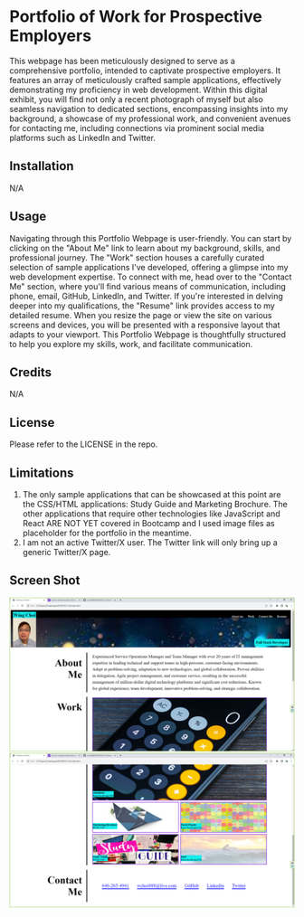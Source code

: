 # Portfolio of Work for Prospective Employers

This webpage has been meticulously designed to serve as a comprehensive portfolio, intended to captivate prospective employers. It features an array of meticulously crafted sample applications, effectively demonstrating my proficiency in web development. Within this digital exhibit, you will find not only a recent photograph of myself but also seamless navigation to dedicated sections, encompassing insights into my background, a showcase of my professional work, and convenient avenues for contacting me, including connections via prominent social media platforms such as LinkedIn and Twitter.

## Installation

N/A

## Usage

Navigating through this Portfolio Webpage is user-friendly. You can start by clicking on the "About Me" link to learn about my background, skills, and professional journey. The "Work" section houses a carefully curated selection of sample applications I've developed, offering a glimpse into my web development expertise. To connect with me, head over to the "Contact Me" section, where you'll find various means of communication, including phone, email, GitHub, LinkedIn, and Twitter. If you're interested in delving deeper into my qualifications, the "Resume" link provides access to my detailed resume. When you resize the page or view the site on various screens and devices, you will be
presented with a responsive layout that adapts to your viewport. This Portfolio Webpage is thoughtfully structured to help you explore my skills, work, and facilitate communication.

## Credits

N/A

## License

Please refer to the LICENSE in the repo.

## Limitations

1. The only sample applications that can be showcased at this point are the CSS/HTML applications: Study Guide and Marketing Brochure. The other applications that require other technologies like JavaScript and React ARE NOT YET covered in Bootcamp and I used image files as placeholder for the portfolio in the meantime.
2. I am not an active Twitter/X user. The Twitter link will only bring up a generic Twitter/X page.

## Screen Shot

![Portfolio of Work for Prospective Employers](image.png)
![Portfolio of Work for Prospective Employers Part II](image-1.png)
